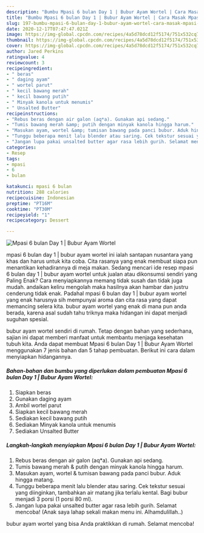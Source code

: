 ```yaml
---
description: "Bumbu Mpasi 6 bulan Day 1 | Bubur Ayam Wortel | Cara Masak Mpasi 6 bulan Day 1 | Bubur Ayam Wortel Yang Sempurna"
title: "Bumbu Mpasi 6 bulan Day 1 | Bubur Ayam Wortel | Cara Masak Mpasi 6 bulan Day 1 | Bubur Ayam Wortel Yang Sempurna"
slug: 197-bumbu-mpasi-6-bulan-day-1-bubur-ayam-wortel-cara-masak-mpasi-6-bulan-day-1-bubur-ayam-wortel-yang-sempurna
date: 2020-12-17T07:47:47.021Z
image: https://img-global.cpcdn.com/recipes/4a5d78dcd12f5174/751x532cq70/mpasi-6-bulan-day-1-bubur-ayam-wortel-foto-resep-utama.jpg
thumbnail: https://img-global.cpcdn.com/recipes/4a5d78dcd12f5174/751x532cq70/mpasi-6-bulan-day-1-bubur-ayam-wortel-foto-resep-utama.jpg
cover: https://img-global.cpcdn.com/recipes/4a5d78dcd12f5174/751x532cq70/mpasi-6-bulan-day-1-bubur-ayam-wortel-foto-resep-utama.jpg
author: Jared Perkins
ratingvalue: 4
reviewcount: 3
recipeingredient:
- " beras"
- " daging ayam"
- " wortel parut"
- " kecil bawang merah"
- " kecil bawang putih"
- " Minyak kanola untuk menumis"
- " Unsalted Butter"
recipeinstructions:
- "Rebus beras dengan air galon (aq*a). Gunakan api sedang."
- "Tumis bawang merah &amp; putih dengan minyak kanola hingga harum."
- "Masukan ayam, wortel &amp; tumisan bawang pada panci bubur. Aduk hingga matang."
- "Tunggu beberapa menit lalu blender atau saring. Cek tekstur sesuai yang diinginkan, tambahkan air matang jika terlalu kental. Bagi bubur menjadi 3 porsi (1 porsi 80 ml)."
- "Jangan lupa pakai unsalted butter agar rasa lebih gurih. Selamat mencoba! (Anak saya lahap sekali makan menu ini. Alhamdulillah..)"
categories:
- Resep
tags:
- mpasi
- 6
- bulan

katakunci: mpasi 6 bulan 
nutrition: 288 calories
recipecuisine: Indonesian
preptime: "PT16M"
cooktime: "PT30M"
recipeyield: "1"
recipecategory: Dessert

---
```



![Mpasi 6 bulan Day 1 | Bubur Ayam Wortel](https://img-global.cpcdn.com/recipes/4a5d78dcd12f5174/751x532cq70/mpasi-6-bulan-day-1-bubur-ayam-wortel-foto-resep-utama.jpg)


mpasi 6 bulan day 1 | bubur ayam wortel ini ialah santapan nusantara yang khas dan harus untuk kita coba. Cita rasanya yang enak membuat siapa pun menantikan kehadirannya di meja makan.
Sedang mencari ide resep mpasi 6 bulan day 1 | bubur ayam wortel untuk jualan atau dikonsumsi sendiri yang Paling Enak? Cara menyiapkannya memang tidak susah dan tidak juga mudah. andaikan keliru mengolah maka hasilnya akan hambar dan justru cenderung tidak enak. Padahal mpasi 6 bulan day 1 | bubur ayam wortel yang enak harusnya sih mempunyai aroma dan cita rasa yang dapat memancing selera kita.
 bubur ayam wortel yang enak di mana pun anda berada, karena asal sudah tahu triknya maka hidangan ini dapat menjadi suguhan spesial.




 bubur ayam wortel sendiri di rumah. Tetap dengan bahan yang sederhana, sajian ini dapat memberi manfaat untuk membantu menjaga kesehatan tubuh kita. Anda dapat membuat Mpasi 6 bulan Day 1 | Bubur Ayam Wortel menggunakan 7 jenis bahan dan 5 tahap pembuatan. Berikut ini cara dalam menyiapkan hidangannya.

<!--inarticleads1-->

##### Bahan-bahan dan bumbu yang diperlukan dalam pembuatan Mpasi 6 bulan Day 1 | Bubur Ayam Wortel:

1. Siapkan  beras
1. Gunakan  daging ayam
1. Ambil  wortel parut
1. Siapkan  kecil bawang merah
1. Sediakan  kecil bawang putih
1. Sediakan  Minyak kanola untuk menumis
1. Sediakan  Unsalted Butter




<!--inarticleads2-->

##### Langkah-langkah menyiapkan Mpasi 6 bulan Day 1 | Bubur Ayam Wortel:

1. Rebus beras dengan air galon (aq*a). Gunakan api sedang.
1. Tumis bawang merah &amp; putih dengan minyak kanola hingga harum.
1. Masukan ayam, wortel &amp; tumisan bawang pada panci bubur. Aduk hingga matang.
1. Tunggu beberapa menit lalu blender atau saring. Cek tekstur sesuai yang diinginkan, tambahkan air matang jika terlalu kental. Bagi bubur menjadi 3 porsi (1 porsi 80 ml).
1. Jangan lupa pakai unsalted butter agar rasa lebih gurih. Selamat mencoba! (Anak saya lahap sekali makan menu ini. Alhamdulillah..)




 bubur ayam wortel yang bisa Anda praktikkan di rumah. Selamat mencoba!
